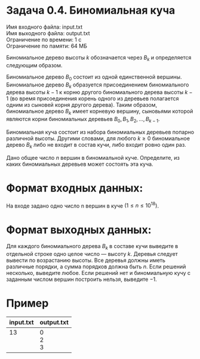 # Задача 0.4. Биномиальная куча
Имя входного файла: input.txt                                                                                                   
Имя выходного файла: output.txt                                                                                                 
Ограничение по времени: 1 с                                                                                                     
Ограничение по памяти: 64 МБ                                                                                                    

Биномиальное дерево высоты $k$ обозначается через $B_{k}$ и определяется следующим образом.

Биномиальное дерево $B_0$ состоит из одной единственной вершины.
Биномиальное дерево $B_k$ образуется присоединением биномиального дерева высоты ${k − 1}$ к корню другого биномиального дерева высоты ${k − 1}$ (во время присоединения корень одного из деревьев полагается одним из сыновей корня другого дерева).
Таким образом, биномиальное дерево $B_k$ имеет корневую вершину, сыновьями которой являются корни биномиальных деревьев $B_0, B_1, B_2, \ldots, B_{k − 1}$.

Биномиальная куча состоит из набора биномиальных деревьев попарно различной высоты. Другими словами, для любого $k \ge 0$ биномиальное дерево $B_k$ либо не входит в состав кучи, либо входит ровно один раз.

Дано общее число $n$ вершин в биномиальной куче. Определите, из каких биномиальных деревьев может состоять эта куча.

# Формат входных данных:

На входе задано одно число n вершин в куче $(1 \le n \le 10^{18})$.

# Формат выходных данных:

Для каждого биномиального дерева $B_k$ в составе кучи выведите в отдельной строке одно целое число — высоту $k$. Деревья следует вывести по возрастанию высоты. Все деревья должны иметь различные порядки, а сумма порядков должна быть $n$.
Если решений несколько, выведите любое. Если решений нет и биномиальную кучу с заданным числом вершин построить нельзя, выведите $−1$.

# Пример
<table>
    <thead>
        <tr>
            <th align="center">input.txt</th>
            <th align="center">output.txt</th>
        </tr>
    </thead>
    <tbody>
        <tr>
            <td valign="top">13</td>
            <td>0<br>
                2<br>
                3<br>
            </td>
        </tr>
    </tbody>
</table>